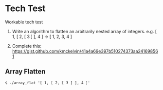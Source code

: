 Tech Test
=========

Workable tech test

1. Write an algorithm to flatten an arbitrarily nested array of integers. e.g. [ 1, [ 2, [ 3 ] ], 4 ] -> [ 1, 2, 3, 4 ] 

2. Complete this: https://gist.github.com/kmckelvin/41a4a69e397b510274373aa241698561

Array Flatten
-------------

    $ ./array_flat '[ 1, [ 2, [ 3 ] ], 4 ]'
